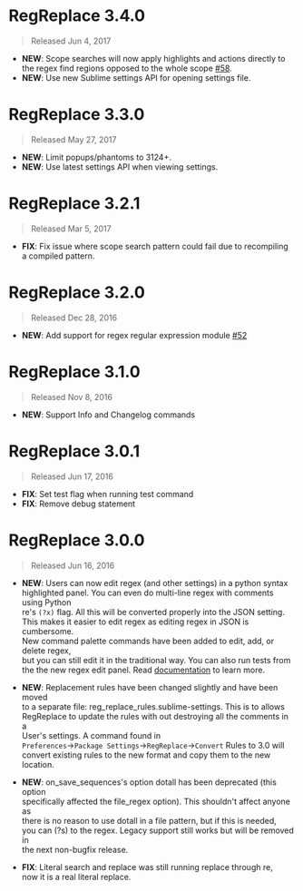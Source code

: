 # RegReplace 3.4.0

> Released Jun 4, 2017

- **NEW**: Scope searches will now apply highlights and actions directly to the regex find regions opposed to the whole
scope [#58](https://github.com/facelessuser/RegReplace/issues/58).
- **NEW**: Use new Sublime settings API for opening settings file.

# RegReplace 3.3.0

> Released May 27, 2017

- **NEW**: Limit popups/phantoms to 3124+.
- **NEW**: Use latest settings API when viewing settings.

# RegReplace 3.2.1

> Released Mar 5, 2017

- **FIX**: Fix issue where scope search pattern could fail due to recompiling a compiled pattern.

# RegReplace 3.2.0

> Released Dec 28, 2016

- **NEW**: Add support for regex regular expression module [#52](https://github.com/facelessuser/RegReplace/pull/52)

# RegReplace 3.1.0

> Released Nov 8, 2016

- **NEW**: Support Info and Changelog commands

# RegReplace 3.0.1

> Released Jun 17, 2016

- **FIX**: Set test flag when running test command
- **FIX**: Remove debug statement

# RegReplace 3.0.0

> Released Jun 16, 2016

- **NEW**: Users can now edit regex (and other settings) in a python syntax  
highlighted panel. You can even do multi-line regex with comments using Python  
re's `(?x)` flag. All this will be converted properly into the JSON setting.  
This makes it easier to edit regex as editing regex in JSON is cumbersome.  
New command palette commands have been added to edit, add, or delete regex,  
but you can still edit it in the traditional way. You can also run tests from  
the the new regex edit panel. Read [documentation](http://facelessuser.github.io/RegReplace/usage/#a-better-way-to-create-regex-rules) to learn more.

- **NEW**: Replacement rules have been changed slightly and have been moved  
to a separate file: reg_replace_rules.sublime-settings. This is to allows  
RegReplace to update the rules with out destroying all the comments in a  
User's settings. A command found in  
`Preferences`->`Package Settings`->`RegReplace`->`Convert` Rules to 3.0 will  
convert existing rules to the new format and copy them to the new location.

- **NEW**: on_save_sequences's option dotall has been deprecated (this option  
specifically affected the file_regex option). This shouldn't affect anyone as  
there is no reason to use dotall in a file pattern, but if this is needed,  
you can (?s) to the regex. Legacy support still works but will be removed in  
the next non-bugfix release.

- **FIX**: Literal search and replace was still running replace through re,  
now it is a real literal replace.
